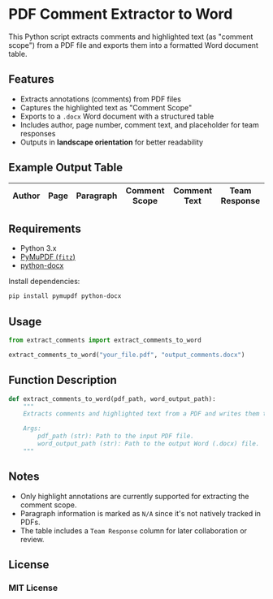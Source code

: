 # PDF Comment Extractor to Word

This Python script extracts comments and highlighted text (as "comment scope") from a PDF file and exports them into a formatted Word document table.

## Features

- Extracts annotations (comments) from PDF files
- Captures the highlighted text as "Comment Scope"
- Exports to a `.docx` Word document with a structured table
- Includes author, page number, comment text, and placeholder for team responses
- Outputs in **landscape orientation** for better readability

## Example Output Table

| Author | Page | Paragraph | Comment Scope | Comment Text | Team Response |
|--------|------|-----------|----------------|---------------|----------------|

## Requirements

- Python 3.x
- [PyMuPDF (`fitz`)](https://pymupdf.readthedocs.io/)
- [python-docx](https://python-docx.readthedocs.io/)

Install dependencies:

```bash
pip install pymupdf python-docx
````

## Usage

```python
from extract_comments import extract_comments_to_word

extract_comments_to_word("your_file.pdf", "output_comments.docx")
```

## Function Description
```python
def extract_comments_to_word(pdf_path, word_output_path):
    """
    Extracts comments and highlighted text from a PDF and writes them to a Word table.

    Args:
        pdf_path (str): Path to the input PDF file.
        word_output_path (str): Path to the output Word (.docx) file.
    """
```
## Notes

* Only highlight annotations are currently supported for extracting the comment scope.
* Paragraph information is marked as `N/A` since it's not natively tracked in PDFs.
* The table includes a `Team Response` column for later collaboration or review.

## License

### MIT License


